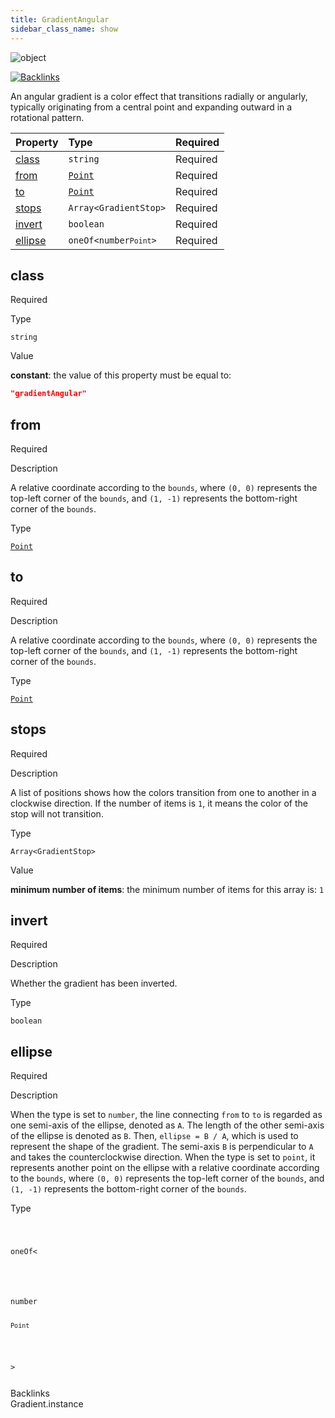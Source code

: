 ```yaml
---
title: GradientAngular
sidebar_class_name: show
---
```


<div className="section-badges">

<div><img alt="object" src="https://img.shields.io/badge/object-object?label=Type" /></div>

<a href="#backlinks"><img alt="Backlinks" src="https://img.shields.io/badge/1-Backlinks?label=Backlinks&color=%230ea5e9" /></a>

</div>

An angular gradient is a color effect that transitions radially or angularly, typically originating from a central point and expanding outward in a rotational pattern.

<div className="property-preview">

<div className="property-table">

| Property            | Type                                                                                                                                          | Required                                            |
| :------------------ | :-------------------------------------------------------------------------------------------------------------------------------------------- | :-------------------------------------------------- |
| [class](#class)     | `string`                                                                                                                                      | <span className="property-required">Required</span> |
| [from](#from)       | [`Point`](/specs/vectorgraphics/point)                                                                                                        | <span className="property-required">Required</span> |
| [to](#to)           | [`Point`](/specs/vectorgraphics/point)                                                                                                        | <span className="property-required">Required</span> |
| [stops](#stops)     | <code>Array&lt;<Link to="/specs/vectorgraphics/gradient-stop">GradientStop</Link>&gt;</code>                                                  | <span className="property-required">Required</span> |
| [invert](#invert)   | `boolean`                                                                                                                                     | <span className="property-required">Required</span> |
| [ellipse](#ellipse) | <code className="type-merged">oneOf&lt;<span className="type-merged-types">number<Link to="point"><code>Point</code></Link></span>&gt;</code> | <span className="property-required">Required</span> |

</div>

</div>

<div className="property">

<div className="property-heading">

## class

<span className="property-required">Required</span>

</div>

<div className="property-item">

Type

`string`

</div>

<div className="property-item">

Value

<div className="value-description">

**constant**: the value of this property must be equal to:

```json
"gradientAngular"
```

</div>

</div>

</div>

<div className="property">

<div className="property-heading">

## from

<span className="property-required">Required</span>

</div>

<div className="property-item">

Description

A relative coordinate according to the `bounds`, where `(0, 0)` represents the top-left corner of the `bounds`, and `(1, -1)` represents the bottom-right corner of the `bounds`.

</div>

<div className="property-item">

Type

[`Point`](/specs/vectorgraphics/point)

</div>

</div>

<div className="property">

<div className="property-heading">

## to

<span className="property-required">Required</span>

</div>

<div className="property-item">

Description

A relative coordinate according to the `bounds`, where `(0, 0)` represents the top-left corner of the `bounds`, and `(1, -1)` represents the bottom-right corner of the `bounds`.

</div>

<div className="property-item">

Type

[`Point`](/specs/vectorgraphics/point)

</div>

</div>

<div className="property">

<div className="property-heading">

## stops

<span className="property-required">Required</span>

</div>

<div className="property-item">

Description

A list of positions shows how the colors transition from one to another in a clockwise direction.
If the number of items is `1`, it means the color of the stop will not transition.

</div>

<div className="property-item">

Type

<code>Array&lt;<Link to="/specs/vectorgraphics/gradient-stop">GradientStop</Link>&gt;</code>

</div>

<div className="property-item">

Value

<div className="value-description">

**minimum number of items**: the minimum number of items for this array is: `1`

</div>

</div>

</div>

<div className="property">

<div className="property-heading">

## invert

<span className="property-required">Required</span>

</div>

<div className="property-item">

Description

Whether the gradient has been inverted.

</div>

<div className="property-item">

Type

`boolean`

</div>

</div>

<div className="property">

<div className="property-heading">

## ellipse

<span className="property-required">Required</span>

</div>

<div className="property-item">

Description

When the type is set to `number`, the line connecting `from` to `to` is regarded as one semi-axis of the ellipse, denoted as `A`. The length of the other semi-axis of the ellipse is denoted as `B`. Then, `ellipse = B / A`, which is used to represent the shape of the gradient. The semi-axis `B` is perpendicular to `A` and takes the counterclockwise direction.
When the type is set to `point`, it represents another point on the ellipse with a relative coordinate according to the `bounds`, where `(0, 0)` represents the top-left corner of the `bounds`, and `(1, -1)` represents the bottom-right corner of the `bounds`.

</div>

<div className="property-item">

Type

<code className="type-merged">

oneOf&lt;

<span className="type-merged-types">

number

<Link to="point"><code>Point</code></Link>

</span>

&gt;

</code>

</div>

</div>

<div id="backlinks" className="section-backlinks">

<div className="backlinks-title">Backlinks</div>

<div className="backlink">
      <Link to='/specs/vectorgraphics/gradient#instance'>Gradient.instance</Link>
      </div>

</div>
